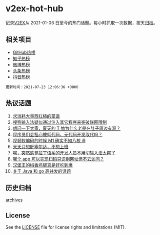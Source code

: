 # v2ex-hot-hub

 记录[V2EX](https://www.v2ex.com/)从 2021-01-06 日至今的热门话题。每小时抓取一次数据，按天[归档](archives)。
 
 ## 相关项目

- [GitHub热榜](https://github.com/snaildev/github-hot-hub)
- [知乎热榜](https://github.com/snaildev/zhihu-hot-hub)
- [微博热榜](https://github.com/snaildev/weibo-hot-hub)
- [头条热榜](https://github.com/snaildev/toutiao-hot-hub)
- [抖音热榜](https://github.com/snaildev/douyin-hot-hub)


 `更新时间：2021-07-23 12:06:36 +0800`

## 热议话题

1. [求消耗大量西红柿的菜谱](https://www.v2ex.com/t/791116)
1. [搜狗输入法疑似通过注入其它程序来突破联网限制](https://www.v2ex.com/t/791087)
1. [想问一下大家，夏天的 T 恤为什么老是在肚子周边有洞？](https://www.v2ex.com/t/791197)
1. [程序员们会担心被低代码、无代码开发取代吗？](https://www.v2ex.com/t/791088)
1. [视频软编码的时候 M1 确实不如八核 i9](https://www.v2ex.com/t/791040)
1. [天天只想肝塞尔达，不想上班](https://www.v2ex.com/t/791110)
1. [唉，突然感觉拉丁语系的开发人员不用切输入法太爽了](https://www.v2ex.com/t/791081)
1. [哪个 app 可以实现扫码只识别网址但不去访问？](https://www.v2ex.com/t/791114)
1. [汉堡王的椒香鸡腿真是好吃到爆](https://www.v2ex.com/t/791038)
1. [关于 Java 和 go 高并发的话题](https://www.v2ex.com/t/791169)

## 历史归档

[archives](archives)

## License

See the [LICENSE](LICENSE) file for license rights and limitations (MIT).
